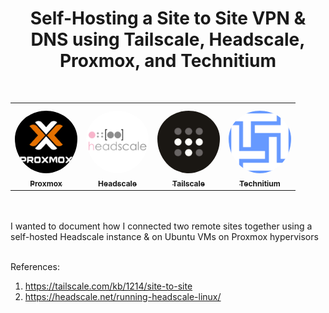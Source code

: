 <p>
	<h1 align="center"><b>Self-Hosting a Site to Site VPN & DNS using Tailscale, Headscale, Proxmox, and Technitium</b></h1><br />
	<table align="center">
		<tr>
    			<td align="center" style="word-wrap: break-word; width: 100.0; height: 100.0">
        			<a href=https://www.proxmox.com/en/>
            			<img src="https://github.com/shaunvaidyan/Proxmox-Headscale-Tailscale-TechnitiumDNS/blob/main/assets/proxmox.png" width="100" height="100" style="border-radius:50%;align-items:center;justify-content:center;overflow:hidden;padding-top:10px" alt=Proxmox Hypervisor/><br />
            			<sub style="font-size:12px"><b>Proxmox</b></sub>
				</a>
    			</td>
			<td align="center" style="word-wrap: break-word; width: 100.0; height: 100.0">
        			<a href=https://headscale.net/>
            			<img src="https://github.com/shaunvaidyan/Proxmox-Headscale-Tailscale-TechnitiumDNS/blob/main/assets/headscale.png" width="100" height="100" style="border-radius:50%;align-items:center;justify-content:center;overflow:hidden;padding-top:10px" alt=Headscale/><br />
            			<sub style="font-size:12px"><b>Headscale</b></sub>
				</a>
    			</td>
			<td align="center" style="word-wrap: break-word; width: 100.0; height: 100.0">
        			<a href=https://headscale.net/>
            			<img src="https://github.com/shaunvaidyan/Proxmox-Headscale-Tailscale-TechnitiumDNS/blob/main/assets/tailscale.png" width="100" height="100" style="border-radius:50%;align-items:center;justify-content:center;overflow:hidden;padding-top:10px" alt=Tailscale/><br />
            			<sub style="font-size:12px"><b>Tailscale</b></sub>
				</a>
    			</td>
			<td align="center" style="word-wrap: break-word; width: 100.0; height: 100.0">
        			<a href=https://tailscale.com>
            			<img src="https://github.com/shaunvaidyan/Proxmox-Headscale-Tailscale-TechnitiumDNS/blob/main/assets/technitium.png" width="100" height="100" style="border-radius:50%;align-items:center;justify-content:center;overflow:hidden;padding-top:10px" alt=Technitium DNS Server/><br />
            			<sub style="font-size:12px"><b>Technitium</b></sub>
				</a>
    			</td>
		</tr>	
	</table>
	<br />
	<br />
	I wanted to document how I connected two remote sites together using a self-hosted Headscale instance &amp; on Ubuntu VMs on Proxmox hypervisors
	<br />
	<br />
</p>

References:<br />
1. https://tailscale.com/kb/1214/site-to-site
2. https://headscale.net/running-headscale-linux/
